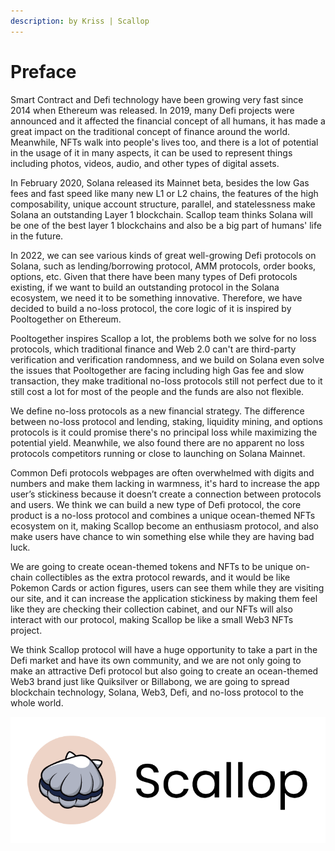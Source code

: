 ```yaml
---
description: by Kriss | Scallop
---
```


# Preface

Smart Contract and Defi technology have been growing very fast since 2014 when Ethereum was released. In 2019, many Defi projects were announced and it affected the financial concept of all humans, it has made a great impact on the traditional concept of finance around the world. Meanwhile, NFTs walk into people's lives too, and there is a lot of potential in the usage of it in many aspects, it can be used to represent things including photos, videos, audio, and other types of digital assets.

In February 2020, Solana released its Mainnet beta, besides the low Gas fees and fast speed like many new L1 or L2 chains, the features of the high composability, unique account structure, parallel, and statelessness make Solana an outstanding Layer 1 blockchain. Scallop team thinks Solana will be one of the best layer 1 blockchains and also be a big part of humans' life in the future.

In 2022, we can see various kinds of great well-growing Defi protocols on Solana, such as lending/borrowing protocol, AMM protocols, order books, options, etc. Given that there have been many types of Defi protocols existing, if we want to build an outstanding protocol in the Solana ecosystem, we need it to be something innovative. Therefore, we have decided to build a no-loss protocol, the core logic of it is inspired by Pooltogether on Ethereum.

Pooltogether inspires Scallop a lot, the problems both we solve for no loss protocols, which traditional finance and Web 2.0 can't are third-party verification and verification randomness, and we build on Solana even solve the issues that Pooltogether are facing including high Gas fee and slow transaction, they make traditional no-loss protocols still not perfect due to it still cost a lot for most of the people and the funds are also not flexible.

We define no-loss protocols as a new financial strategy. The difference between no-loss protocol and lending, staking, liquidity mining, and options protocols is it could promise there's no principal loss while maximizing the potential yield. Meanwhile, we also found there are no apparent no loss protocols competitors running or close to launching on Solana Mainnet.

Common Defi protocols webpages are often overwhelmed with digits and numbers and make them lacking in warmness, it's hard to increase the app user’s stickiness because it doesn’t create a connection between protocols and users. We think we can build a new type of Defi protocol, the core product is a no-loss protocol and combines a unique ocean-themed NFTs ecosystem on it, making Scallop become an enthusiasm protocol, and also make users have chance to win something else while they are having bad luck.

We are going to create ocean-themed tokens and NFTs to be unique on-chain collectibles as the extra protocol rewards, and it would be like Pokemon Cards or action figures, users can see them while they are visiting our site, and it can increase the application stickiness by making them feel like they are checking their collection cabinet, and our NFTs will also interact with our protocol, making Scallop be like a small Web3 NFTs project.

We think Scallop protocol will have a huge opportunity to take a part in the Defi market and have its own community, and we are not only going to make an attractive Defi protocol but also going to create an ocean-themed Web3 brand just like Quiksilver or Billabong, we are going to spread blockchain technology, Solana, Web3, Defi, and no-loss protocol to the whole world.

![](<.gitbook/assets/image (21).png>)
